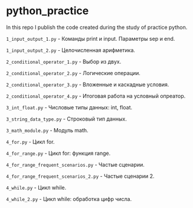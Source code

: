 # python_practice
In this repo I publish the code created during the study of practice python.

`1_input_output_1.py` - Команды print и input. Параметры sep и end.

`1_input_output_2.py` - Целочисленная арифметика.

`2_conditional_operator_1.py` - Выбор из двух.

`2_conditional_operator_2.py` - Логические операции.

`2_conditional_operator_3.py` - Вложенные и каскадные условия.

`2_conditional_operator_4.py` - Итоговая работа на условный опреатор.

`3_int_float.py` - Числовые типы данных: int, float.

`3_string_data_type.py` - Строковый тип данных.

`3_math_module.py` - Модуль math.

`4_for.py` - Цикл for.

`4_for_range.py` - Цикл for: функция range.

`4_for_range_frequent_scenarios.py` - Частые сценарии.

`4_for_range_frequent_scenarios_2.py` - Частые сценарии 2.

`4_while.py` - Цикл while.

`4_while_2.py` - Цикл while: обработка цифр числа.
